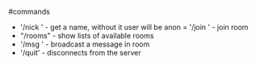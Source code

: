 #commands

- '/nick <name>' - get a name, without it user will be anon
= '/join <name>' - join room
- "/rooms" - show lists of available rooms
- '/msg <msg>' - broadcast a message in room
- '/quit' - disconnects from the server 